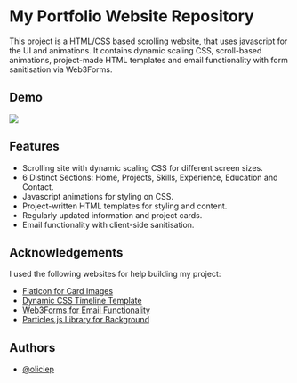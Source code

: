 
# My Portfolio Website Repository
 
This project is a HTML/CSS based scrolling website, that uses javascript for the UI and animations. It contains dynamic scaling CSS, scroll-based animations, project-made HTML templates and email functionality with form sanitisation via Web3Forms. 

 
## Demo 

![](https://github.com/oliciep/oliciep.github.io/blob/main/demo.gif)

## Features 
- Scrolling site with dynamic scaling CSS for different screen sizes.
- 6 Distinct Sections: Home, Projects, Skills, Experience, Education and Contact.
- Javascript animations for styling on CSS.
- Project-written HTML templates for styling and content.
- Regularly updated information and project cards.
- Email functionality with client-side sanitisation.

## Acknowledgements
I used the following websites for help building my project:
 - [FlatIcon for Card Images](https://www.flaticon.com)
 - [Dynamic CSS Timeline Template](https://niemvuilaptrinh.medium.com/27-html-timeline-for-web-design-979b8e5d1c05)
 - [Web3Forms for Email Functionality](https://web3forms.com/)
 - [Particles.js Library for Background](https://vincentgarreau.com/particles.js/)



## Authors

- [@oliciep](https://github.com/oliciep)

